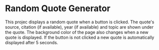 # Random Quote Generator
 This projec displays a random quote when a button is clicked.
 The quote's source, citation (if available), year (if available) and topic are shown under the quote.
 The background color of the page also changes when a new quote is displayed.
 If the button is not clicked a new quote is automatically displayed after 5 seconds.
